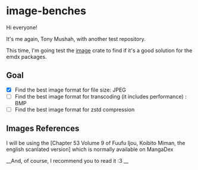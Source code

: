 # image-benches

Hi everyone!

It's me again, Tony Mushah, with another test repository.

This time, I'm going test the [image][image-crate] crate to find if it's a good solution for the emdx packages.

## Goal

- [x] Find the best image format for file size: JPEG
- [ ] Find the best image format for transcoding (it includes performance) : BMP
- [ ] Find the best image format for zstd compression

## Images References

I will be using the [Chapter 53 Volume 9 of Fuufu Ijou, Koibito Miman, the english scanlated version] which is normally available on MangaDex

__And, of course, I recommend you to read it :3 __

[image-crate]: https://docs.rs/images
[chapter]: https://mangadex.org/chapter/0a197954-2b7a-4e22-bf53-f3c4939f5199
